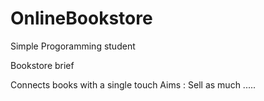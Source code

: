 # OnlineBookstore
Simple Progoramming student

Bookstore brief

Connects books with a single touch
Aims : Sell as much
.....
